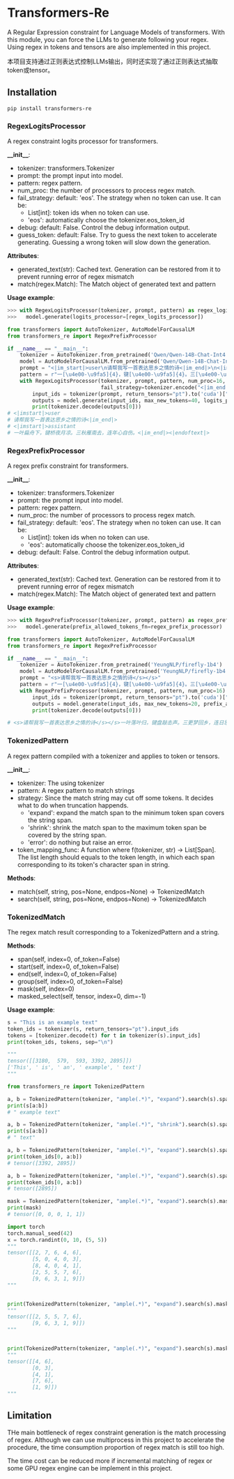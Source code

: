 # Transformers-Re
A Regular Expression constraint for Language Models of transformers. With this module, you can force the LLMs to 
generate following your regex. Using regex in tokens and tensors are also implemented in this project.

本项目支持通过正则表达式控制LLMs输出，同时还实现了通过正则表达式抽取token或tensor。


## Installation
```shell script
pip install transformers-re
```


### RegexLogitsProcessor

A regex constraint logits processor for transformers.

**\_\_init\_\_**:
- tokenizer: transformers.Tokenizer
- prompt: the prompt input into model.
- pattern: regex pattern.
- num_proc: the number of processors to process regex match.
- fail_strategy: default: 'eos'. The strategy when no token can use. It can be:
    - List[int]: token ids when no token can use.
    - 'eos': automatically choose the tokenizer.eos_token_id
- debug: default: False. Control the debug information output.
- guess_token: default: False. Try to guess the next token to accelerate generating. Guessing a wrong token will slow down the generation.


**Attributes**:
- generated_text(str): Cached text. Generation can be restored from it to prevent running error of regex mismatch
- match(regex.Match): The Match object of generated text and pattern

**Usage example**:

```python
>>> with RegexLogitsProcessor(tokenizer, prompt, pattern) as regex_logits_processor:
>>>   model.generate(logits_processor=[regex_logits_processor])
```

```python
from transformers import AutoTokenizer, AutoModelForCausalLM
from transformers_re import RegexPrefixProcessor

if __name__ == "__main__":
    tokenizer = AutoTokenizer.from_pretrained('Qwen/Qwen-14B-Chat-Int4')
    model = AutoModelForCausalLM.from_pretrained('Qwen/Qwen-14B-Chat-Int4').eval().to('cuda')  # load your own model
    prompt = "<|im_start|>user\n请帮我写一首表达思乡之情的诗<|im_end|>\n<|im_start|>assistant\n"
    pattern = r"一[\u4e00-\u9fa5]{4}，键[\u4e00-\u9fa5]{4}。三[\u4e00-\u9fa5]{4}，连[\u4e00-\u9fa5]{4}。"
    with RegexLogitsProcessor(tokenizer, prompt, pattern, num_proc=16, debug=True,
                              fail_strategy=tokenizer.encode("<|im_end|><|endoftext|>")) as regex_logits_processor:
        input_ids = tokenizer(prompt, return_tensors="pt").to('cuda')["input_ids"]
        outputs = model.generate(input_ids, max_new_tokens=40, logits_processor=[regex_logits_processor])
        print(tokenizer.decode(outputs[0]))
# <|imstart|>user
# 请帮我写一首表达思乡之情的诗<|im_end|>
# <|imstart|>assistant
# 一叶扁舟下，键桥夜月凉。三秋雁南去，连年心自伤。<|im_end|><|endoftext|>
```


### RegexPrefixProcessor

A regex prefix constraint for transformers.

**\_\_init\_\_**:
- tokenizer: transformers.Tokenizer
- prompt: the prompt input into model.
- pattern: regex pattern.
- num_proc: the number of processors to process regex match.
- fail_strategy: default: 'eos'. The strategy when no token can use. It can be:
    - List[int]: token ids when no token can use.
    - 'eos': automatically choose the tokenizer.eos_token_id
- debug: default: False. Control the debug information output.


**Attributes**:
- generated_text(str): Cached text. Generation can be restored from it to prevent running error of regex mismatch
- match(regex.Match): The Match object of generated text and pattern

**Usage example**:

```python
>>> with RegexPrefixProcessor(tokenizer, prompt, pattern) as regex_prefix_processor:
>>>   model.generate(prefix_allowed_tokens_fn=regex_prefix_processor)
```

```python
from transformers import AutoTokenizer, AutoModelForCausalLM
from transformers_re import RegexPrefixProcessor

if __name__ == "__main__":
    tokenizer = AutoTokenizer.from_pretrained('YeungNLP/firefly-1b4')
    model = AutoModelForCausalLM.from_pretrained('YeungNLP/firefly-1b4').eval().to('cuda')  # load your own model
    prompt = "<s>请帮我写一首表达思乡之情的诗</s></s>"
    pattern = r"一[\u4e00-\u9fa5]{4}，键[\u4e00-\u9fa5]{4}。三[\u4e00-\u9fa5]{4}，连[\u4e00-\u9fa5]{4}。"
    with RegexPrefixProcessor(tokenizer, prompt, pattern, num_proc=16) as regex_prefix_processor:
        input_ids = tokenizer(prompt, return_tensors="pt").to('cuda')["input_ids"]
        outputs = model.generate(input_ids, max_new_tokens=20, prefix_allowed_tokens_fn=regex_prefix_processor)
        print(tokenizer.decode(outputs[0]))

# <s>请帮我写一首表达思乡之情的诗</s></s>一叶落叶归，键盘敲击声。三更梦回乡，连日思乡情。</s>
```


### TokenizedPattern

A regex pattern compiled with a tokenizer and applies to token or tensors.

**\_\_init\_\_**:

- tokenizer: The using tokenizer
- pattern: A regex pattern to match strings
- strategy: Since the match string may cut off some tokens. It decides what to do when truncation happends.
    - 'expand': expand the match span to the minimum token span covers the string span.
    - 'shrink': shrink the match span to the maximum token span be covered by the string span.
    - 'error': do nothing but raise an error.
- token_mapping_func: A function where f(tokenizer, str) -> List[Span]. The list length should equals to the
                      token length, in which each span corresponding to its token's character span in string.

**Methods**:
- match(self, string, pos=None, endpos=None) -> TokenizedMatch
- search(self, string, pos=None, endpos=None) -> TokenizedMatch


### TokenizedMatch
The regex match result corresponding to a TokenizedPattern and a string.

**Methods**:
- span(self, index=0, of_token=False)
- start(self, index=0, of_token=False)
- end(self, index=0, of_token=False)
- group(self, index=0, of_token=False)
- mask(self, index=0)
- masked_select(self, tensor, index=0, dim=-1)

**Usage example**:

```python
s = "This is an example text"
token_ids = tokenizer(s, return_tensors="pt").input_ids
tokens = [tokenizer.decode(t) for t in tokenizer(s).input_ids]
print(token_ids, tokens, sep="\n")

"""
tensor([[3180,  579,  593, 3392, 2895]])
['This', ' is', ' an', ' example', ' text']
"""
```

```python
from transformers_re import TokenizedPattern

a, b = TokenizedPattern(tokenizer, "ample(.*)", "expand").search(s).span() # Get the text span, expanded according to token
print(s[a:b])
# " example text"

a, b = TokenizedPattern(tokenizer, "ample(.*)", "shrink").search(s).span() # Strategy shrink
print(s[a:b])
# " text"

a, b = TokenizedPattern(tokenizer, "ample(.*)", "expand").search(s).span(of_token=True) # Get token span
print(token_ids[0, a:b])
# tensor([3392, 2895])

a, b = TokenizedPattern(tokenizer, "ample(.*)", "expand").search(s).span(index=1, of_token=True) # Select group 1 by index
print(token_ids[0, a:b])
# tensor([2895])

mask = TokenizedPattern(tokenizer, "ample(.*)", "expand").search(s).mask() # Get mask tensor
print(mask)
# tensor([0, 0, 0, 1, 1])
```

```python
import torch
torch.manual_seed(42)
x = torch.randint(0, 10, (5, 5))
"""
tensor([[2, 7, 6, 4, 6],
        [5, 0, 4, 0, 3],
        [8, 4, 0, 4, 1],
        [2, 5, 5, 7, 6],
        [9, 6, 3, 1, 9]])
"""


print(TokenizedPattern(tokenizer, "ample(.*)", "expand").search(s).masked_select(x, dim=0))
"""
tensor([[2, 5, 5, 7, 6],
        [9, 6, 3, 1, 9]])
"""


print(TokenizedPattern(tokenizer, "ample(.*)", "expand").search(s).masked_select(x, dim=1))
"""
tensor([[4, 6],
        [0, 3],
        [4, 1],
        [7, 6],
        [1, 9]])
"""
```

## Limitation
THe main bottleneck of regex constraint generation is the match processing of regex.
Although we can use multiprocess in this project to accelerate the procedure, the 
time consumption proportion of regex match is still too high.

The time cost can be reduced more if incremental matching of regex or some GPU regex 
engine can be implement in this project.
